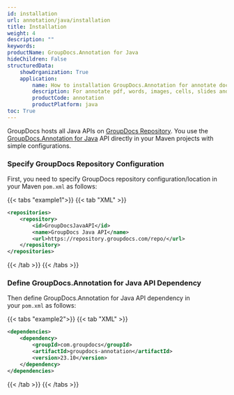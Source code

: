 ```yaml
---
id: installation
url: annotation/java/installation
title: Installation
weight: 4
description: ""
keywords:
productName: GroupDocs.Annotation for Java
hideChildren: False
structuredData:
    showOrganization: True
    application:
        name: How to installation GroupDocs.Annotation for annotate docs in Java
        description: For annotate pdf, words, images, cells, slides and diagram need add to your project GroupDocs.Annotation via Maven.
        productCode: annotation
        productPlatform: java
toc: True
---
```


GroupDocs hosts all Java APIs on [GroupDocs Repository](https://releases.groupdocs.com/java/repo/). You use the [GroupDocs.Annotation for Java](https://releases.groupdocs.com/java/repo/com/groupdocs/groupdocs-annotation/) API directly in your Maven projects with simple configurations.

### Specify GroupDocs Repository Configuration

First, you need to specify GroupDocs repository configuration/location in your Maven `pom.xml` as follows: 

{{< tabs "example1">}}
{{< tab "XML" >}}
```xml
<repositories>
    <repository>
        <id>GroupDocsJavaAPI</id>
        <name>GroupDocs Java API</name>
        <url>https://repository.groupdocs.com/repo/</url>
    </repository>
</repositories>
```
{{< /tab >}}
{{< /tabs >}}

### Define GroupDocs.Annotation for Java API Dependency

Then define GroupDocs.Annotation for Java API dependency in your `pom.xml` as follows:

{{< tabs "example2">}}
{{< tab "XML" >}}
```xml
<dependencies>
    <dependency>
        <groupId>com.groupdocs</groupId>
        <artifactId>groupdocs-annotation</artifactId>
        <version>23.10</version> 
    </dependency>
</dependencies>
```
{{< /tab >}}
{{< /tabs >}}

